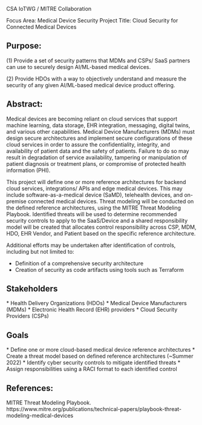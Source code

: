 CSA IoTWG / MITRE Collaboration

Focus Area: 		Medical Device Security
Project Title: 		Cloud Security for Connected Medical Devices

<h2> Purpose:  </h2>

(1) Provide a set of security patterns that MDMs and CSPs/ SaaS partners can use to securely design AI/ML-based medical devices. 

(2) Provide HDOs with a way to objectively understand and measure the security of any given AI/ML-based medical device product offering. 

<h2> Abstract:  </h2>
Medical devices are becoming reliant on cloud services that support machine learning, data storage, EHR integration, messaging, digital twins, and various other capabilities. Medical Device Manufacturers (MDMs) must design secure architectures and implement secure configurations of these cloud services in order to assure the confidentiality, integrity, and availability of patient data and the safety of patients. Failure to do so may result in degradation of service availability, tampering or manipulation of patient diagnosis or treatment plans, or compromise of protected health information (PHI). 

This project will define one or more reference architectures for backend cloud services, integrations/ APIs and edge medical devices. This may include software-as-a-medical device (SaMD), telehealth devices, and on-premise connected medical devices. Threat modeling will be conducted on the defined reference architectures, using the MITRE Threat Modeling Playbook. Identified threats will be used to determine recommended security controls to apply to the SaaS/Device and a shared responsibility model will be created that allocates control responsibility across CSP, MDM, HDO, EHR Vendor, and Patient based on the specific reference architecture. 

Additional efforts may be undertaken after identification of controls, including but not limited to:

* Definition of a comprehensive security architecture
* Creation of security as code artifacts using tools such as Terraform


<h2> Stakeholders </h2>
* Health Delivery Organizations (HDOs)
* Medical Device Manufacturers (MDMs)
* Electronic Health Record (EHR) providers
* Cloud Security Providers (CSPs)

<h2> Goals </h2>
* Define one or more cloud-based medical device reference architectures 
* Create a threat model based on defined reference architectures (~Summer 2022)
* Identify cyber security controls to mitigate identified threats
* Assign responsibilities using a RACI format to each identified control 


<h2> References:  </h2>
MITRE Threat Modeling Playbook. https://www.mitre.org/publications/technical-papers/playbook-threat-modeling-medical-devices



